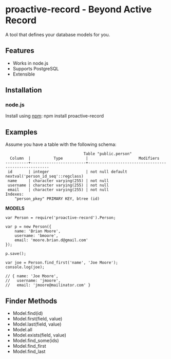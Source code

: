 # proactive-record - Beyond Active Record

A tool that defines your database models for you.

## Features

* Works in node.js
* Supports PostgreSQL
* Extensible

## Installation

### node.js

Install using [npm](http://npmjs.org/):
    npm install proactive-record

## Examples

Assume you have a table with the following schema:

                                      Table "public.person"
      Column  |          Type          |                      Modifiers                      
    ----------+------------------------+-----------------------------------------------------
     id       | integer                | not null default nextval('person_id_seq'::regclass)
     name     | character varying(255) | not null
     username | character varying(255) | not null
     email    | character varying(255) | not null
    Indexes:
        "person_pkey" PRIMARY KEY, btree (id)


**MODELS**

    var Person = require('proactive-record').Person;

    var p = new Person({
        name: 'Brian Moore',
        username: 'bmoore',
        email: 'moore.brian.d@gmail.com'
    });

    p.save();

    var joe = Person.find_first('name', 'Joe Moore');
    console.log(joe);

    // { name: 'Joe Moore',
    //   username: 'jmoore',
    //   email: 'jmoore@mailinator.com' }

## Finder Methods

* Model.find(id)
* Model.first(field, value)
* Model.last(field, value)
* Model.all
* Model.exists(field, value)
* Model.find_some(ids)
* Model.find_first
* Model.find_last

